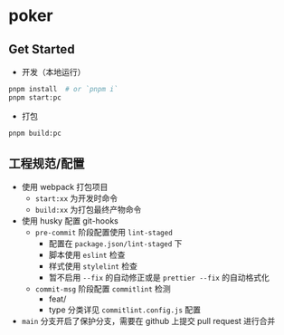 # poker

## Get Started

- 开发（本地运行）

```sh
pnpm install  # or `pnpm i`
pnpm start:pc
```

- 打包

```sh
pnpm build:pc
```

## 工程规范/配置

- 使用 webpack 打包项目
  - `start:xx` 为开发时命令
  - `build:xx` 为打包最终产物命令
- 使用 husky 配置 git-hooks
  - `pre-commit` 阶段配置使用 `lint-staged`
    - 配置在 `package.json/lint-staged` 下
    - 脚本使用 `eslint` 检查
    - 样式使用 `stylelint` 检查
    - 暂不启用 `--fix` 的自动修正或是 `prettier --fix` 的自动格式化
  - `commit-msg` 阶段配置 `commitlint` 检测
    - feat/
    - type 分类详见 `commitlint.config.js` 配置
- `main` 分支开启了保护分支，需要在 github 上提交 pull request 进行合并

